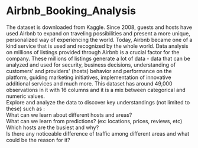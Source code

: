 # Airbnb_Booking_Analysis

The dataset is downloaded from Kaggle.
Since 2008, guests and hosts have used Airbnb to expand on traveling possibilities and present a more unique, personalized way of experiencing the world. Today, Airbnb became one of a kind service that is used and recognized by the whole world. Data analysis on millions of listings provided through Airbnb is a crucial factor for the company. These millions of listings generate a lot of data - data that can be analyzed and used for security, business decisions, understanding of customers' and providers' (hosts) behavior and performance on the platform, guiding marketing initiatives, implementation of innovative additional services and much more.
This dataset has around 49,000 observations in it with 16 columns and it is a mix between categorical and numeric values.<br/>
Explore and analyze the data to discover key understandings (not limited to these) such as :<br/>
What can we learn about different hosts and areas?<br/>
What can we learn from predictions? (ex: locations, prices, reviews, etc)<br/>
Which hosts are the busiest and why?<br/>
Is there any noticeable difference of traffic among different areas and what could be the reason for it?
